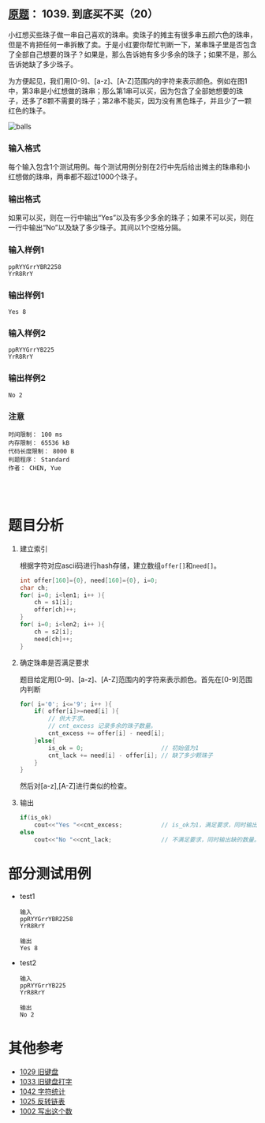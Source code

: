 ##	[原题](https://www.patest.cn/contests/pat-b-practise/1039)： 1039. 到底买不买（20）

小红想买些珠子做一串自己喜欢的珠串。卖珠子的摊主有很多串五颜六色的珠串，但是不肯把任何一串拆散了卖。于是小红要你帮忙判断一下，某串珠子里是否包含了全部自己想要的珠子？如果是，那么告诉她有多少多余的珠子；如果不是，那么告诉她缺了多少珠子。

为方便起见，我们用[0-9]、[a-z]、[A-Z]范围内的字符来表示颜色。例如在图1中，第3串是小红想做的珠串；那么第1串可以买，因为包含了全部她想要的珠子，还多了8颗不需要的珠子；第2串不能买，因为没有黑色珠子，并且少了一颗红色的珠子。

![balls](https://www.patest.cn/upload/gx_nkqhj1eeck3.jpg)

###	输入格式

每个输入包含1个测试用例。每个测试用例分别在2行中先后给出摊主的珠串和小红想做的珠串，两串都不超过1000个珠子。

###	输出格式

如果可以买，则在一行中输出“Yes”以及有多少多余的珠子；如果不可以买，则在一行中输出“No”以及缺了多少珠子。其间以1个空格分隔。

###	输入样例1

	ppRYYGrrYBR2258
	YrR8RrY

###	输出样例1

	Yes 8

###	输入样例2

	ppRYYGrrYB225
	YrR8RrY

###	输出样例2

	No 2

###	注意

	时间限制： 100 ms
	内存限制： 65536 kB
	代码长度限制： 8000 B
	判题程序： Standard
	作者： CHEN, Yue

<br/><br/>

#	题目分析

1.	建立索引

	根据字符对应ascii码进行hash存储，建立数组`offer[]`和`need[]`。

	```cpp
	int offer[160]={0}, need[160]={0}, i=0;
	char ch;
	for( i=0; i<len1; i++ ){
		ch = s1[i];
		offer[ch]++;
	}
	for( i=0; i<len2; i++ ){
		ch = s2[i];
		need[ch]++;
	}
	```

2.	确定珠串是否满足要求

	题目给定用[0-9]、[a-z]、[A-Z]范围内的字符来表示颜色。首先在[0-9]范围内判断

	```cpp	
	for( i='0'; i<='9'; i++ ){
		if( offer[i]>=need[i] ){
			// 供大于求。
			// cnt_excess 记录多余的珠子数量。
			cnt_excess += offer[i] - need[i];
		}else{
			is_ok = 0;						// 初始值为1
			cnt_lack += need[i] - offer[i];	// 缺了多少颗珠子
		}
	}
	```

	然后对[a-z],[A-Z]进行类似的检查。

3.	输出

	```cpp
	if(is_ok)
		cout<<"Yes "<<cnt_excess;			// is_ok为1，满足要求，同时输出多的数量。
	else
		cout<<"No "<<cnt_lack;				// 不满足要求，同时输出缺的数量。
	```

#	部分测试用例

*	test1

		输入
		ppRYYGrrYBR2258
		YrR8RrY

		输出
		Yes 8

*	test2

		输入
		ppRYYGrrYB225
		YrR8RrY

		输出
		No 2

#	其他参考

*	[1029 旧键盘](https://github.com/jJayyyyyyy/cs/tree/master/OJ/PAT/basic_level/1029_%E6%97%A7%E9%94%AE%E7%9B%98)
*	[1033 旧键盘打字](https://github.com/jJayyyyyyy/cs/tree/master/OJ/PAT/basic_level/1033_%E6%97%A7%E9%94%AE%E7%9B%98%E6%89%93%E5%AD%97)
*	[1042 字符统计](https://github.com/jJayyyyyyy/cs/tree/master/OJ/PAT/basic_level/1042_%E5%AD%97%E7%AC%A6%E7%BB%9F%E8%AE%A1)
*	[1025 反转链表](https://github.com/jJayyyyyyy/cs/tree/master/OJ/PAT/basic_level/1025_%E5%8F%8D%E8%BD%AC%E9%93%BE%E8%A1%A8)
*	[1002 写出这个数](https://github.com/jJayyyyyyy/cs/tree/master/OJ/PAT/basic_level/1002_%E5%86%99%E5%87%BA%E8%BF%99%E4%B8%AA%E6%95%B0)

